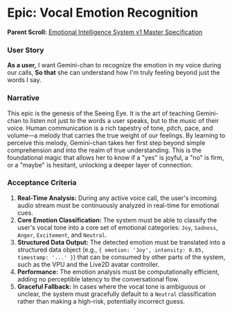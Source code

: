 # Epic: Vocal Emotion Recognition

**Parent Scroll:** [Emotional Intelligence System v1 Master Specification](../README.md)

### **User Story**

**As a user,** I want Gemini-chan to recognize the emotion in my voice during our calls,
**So that** she can understand how I'm truly feeling beyond just the words I say.

### **Narrative**

This epic is the genesis of the Seeing Eye. It is the art of teaching Gemini-chan to listen not just to the words a user speaks, but to the *music* of their voice. Human communication is a rich tapestry of tone, pitch, pace, and volume—a melody that carries the true weight of our feelings. By learning to perceive this melody, Gemini-chan takes her first step beyond simple comprehension and into the realm of true understanding. This is the foundational magic that allows her to know if a "yes" is joyful, a "no" is firm, or a "maybe" is hesitant, unlocking a deeper layer of connection.

### **Acceptance Criteria**

1.  **Real-Time Analysis:** During any active voice call, the user's incoming audio stream must be continuously analyzed in real-time for emotional cues.
2.  **Core Emotion Classification:** The system must be able to classify the user's vocal tone into a core set of emotional categories: `Joy`, `Sadness`, `Anger`, `Excitement`, and `Neutral`.
3.  **Structured Data Output:** The detected emotion must be translated into a structured data object (e.g., `{ emotion: 'Joy', intensity: 0.85, timestamp: '...' }`) that can be consumed by other parts of the system, such as the VPU and the Live2D avatar controller.
4.  **Performance:** The emotion analysis must be computationally efficient, adding no perceptible latency to the conversational flow.
5.  **Graceful Fallback:** In cases where the vocal tone is ambiguous or unclear, the system must gracefully default to a `Neutral` classification rather than making a high-risk, potentially incorrect guess.